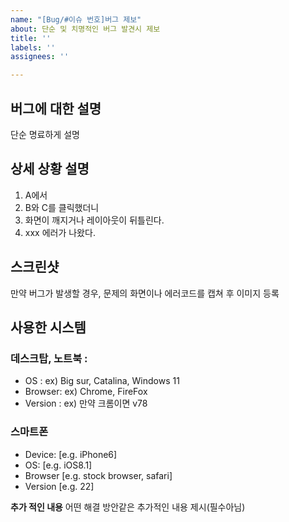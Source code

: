 ```yaml
---
name: "[Bug/#이슈 번호]버그 제보"
about: 단순 및 치명적인 버그 발견시 제보
title: ''
labels: ''
assignees: ''

---
```


## 버그에 대한 설명
 단순 명료하게 설명

## 상세 상황 설명
1. A에서 
2. B와 C를 클릭했더니
3. 화면이 깨지거나 레이아웃이 뒤틀린다.
4. xxx 에러가 나왔다.

## 스크린샷
만약 버그가 발생할 경우, 문제의 화면이나 에러코드를 캡쳐 후 이미지 등록

## 사용한 시스템
 ### 데스크탑, 노트북 : 
   - OS : ex) Big sur, Catalina, Windows 11
   - Browser: ex) Chrome,  FireFox
   - Version : ex) 만약 크롬이면 v78
 ### 스마트폰 
 - Device: [e.g. iPhone6]
 - OS: [e.g. iOS8.1]
 - Browser [e.g. stock browser, safari]
 - Version [e.g. 22]

**추가 적인 내용**
어떤 해결 방안같은 추가적인 내용 제시(필수아님)
